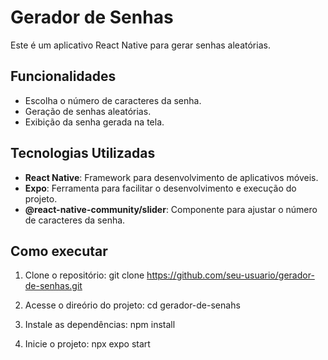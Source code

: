 # Gerador de Senhas

Este é um aplicativo React Native para gerar senhas aleatórias.

## Funcionalidades
- Escolha o número de caracteres da senha.
- Geração de senhas aleatórias.
- Exibição da senha gerada na tela.

## Tecnologias Utilizadas

- **React Native**: Framework para desenvolvimento de aplicativos móveis.
- **Expo**: Ferramenta para facilitar o desenvolvimento e execução do projeto.
- **@react-native-community/slider**: Componente para ajustar o número de caracteres da senha.

## Como executar
1. Clone o repositório:
   git clone https://github.com/seu-usuario/gerador-de-senhas.git

2. Acesse o direório do projeto:
   cd gerador-de-senahs

3. Instale as dependências:
   npm install

4. Inicie o projeto:
   npx expo start